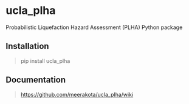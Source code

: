 # ucla_plha
Probabilistic Liquefaction Hazard Assessment (PLHA) Python package 

## Installation
> pip install ucla_plha

## Documentation
> https://github.com/meerakota/ucla_plha/wiki
